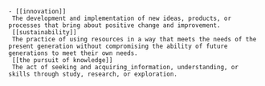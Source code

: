     - [[innovation]]
     The development and implementation of new ideas, products, or processes that bring about positive change and improvement.
     [[sustainability]]
     The practice of using resources in a way that meets the needs of the present generation without compromising the ability of future generations to meet their own needs.
     [[the pursuit of knowledge]]
     The act of seeking and acquiring_information, understanding, or skills through study, research, or exploration.

